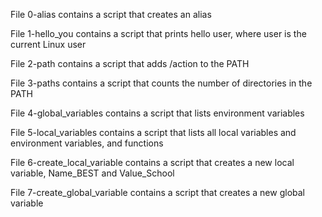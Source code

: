 File 0-alias contains a script that creates an alias

File 1-hello_you contains a script that prints hello user, where user is the current Linux user

File 2-path contains a script that adds /action to the PATH

File 3-paths contains a script that counts the number of directories in the PATH

File 4-global_variables contains a script that lists environment variables

File 5-local_variables contains a script that lists all local variables and environment variables, and functions

File 6-create_local_variable contains a script that creates a new local variable, Name_BEST and Value_School

File 7-create_global_variable contains a script that creates a new global variable


